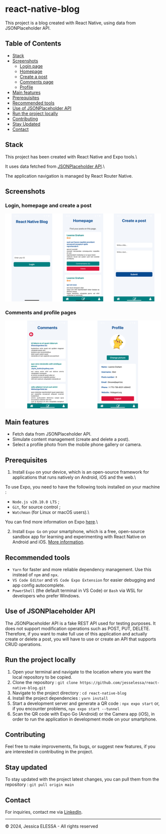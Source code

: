 # react-native-blog

This project is a blog created with React Native, using data from JSONPlaceholder API.

## Table of Contents

- [Stack](#stack)
- [Screenshots](#screenshots)
  - [Login page](#login-page)
  - [Homepage](#homepage)
  - [Create a post](#create-a-post)
  - [Comments page](#comments-page)
  - [Profile](#profile)
- [Main features](#main-features)
- [Prerequisites](#prerequisites)
- [Recommended tools](#recommended-tools)
- [Use of JSONPlaceholder API](#use-of-jsonplaceholder-api)
- [Run the project locally](#run-the-project-locally)
- [Contributing](#contributing)
- [Stay Updated](#stay-updated)
- [Contact](#contact)

## Stack

This project has been created with React Native and Expo tools.\

It uses data fetched from [JSONPlaceholder API](https://jsonplaceholder.typicode.com/).\

The application navigation is managed by React Router Native.

## Screenshots

### Login, homepage and create a post

![Screenshot1](./assets/screenshots/screenshot1.png)

### Comments and profile pages

![Screenshot2](./assets/screenshots/screenshot2.png)

## Main features

- Fetch data from JSONPlaceholder API.
- Simulate content management (create and delete a post).
- Select a profile photo from the mobile phone gallery or camera.

## Prerequisites

1. Install `Expo` on your device, which is an open-source framework for applications that runs natively on Android, iOS and the web.\

To use Expo, you need to have the following tools installed on your machine :

- `Node.js v20.10.0 LTS` ;
- `Git`, for source control ;
- `Watchman` (for Linux or macOS users).\

You can find more information on Expo [here](https://docs.expo.dev/get-started/installation/).\

2. Install `Expo Go` on your smartphone, which is a free, open-source sandbox app for learning and experimenting with React Native on Android and iOS. [More information](https://docs.expo.dev/get-started/expo-go/).

## Recommended tools

- `Yarn` for faster and more reliable dependency management. Use this instead of `npm` and `npx`.
- `VS Code Editor` and `VS Code Expo Extension` for easier debugging and app config autocomplete.
- `PowerShell` (the default terminal in VS Code) or `Bash` via WSL for developers who prefer Windows.

## Use of JSONPlaceholder API

The JSONPlaceholder API is a fake REST API used for testing purposes. It does not support modification operations such as POST, PUT, DELETE. Therefore, if you want to make full use of this application and actually create or delete a post, you will have to use or create an API that supports CRUD operations.

## Run the project locally

1. Open your terminal and navigate to the location where you want the local repository to be copied.
2. Clone the repository : `git clone https://github.com/jesselessa/react-native-blog.git`
3. Navigate to the project directory : `cd react-native-blog`
4. Install the project dependencies : `yarn install`
5. Start a development server and generate a QR code : `npx expo start` or, if you encounter problems, `npx expo start --tunnel`
6. Scan the QR code with Expo Go (Android) or the Camera app (iOS), in order to run the application in development mode on your smartphone.

## Contributing

Feel free to make improvements, fix bugs, or suggest new features, if you are interested in contributing in the project.

## Stay updated

To stay updated with the project latest changes, you can pull them from the repository : `git pull origin main`

## Contact

For inquiries, contact me via [LinkedIn](https://www.linkedin.com/in/jessica-elessa/).

---

&copy; 2024, Jessica ELESSA - All rights reserved

